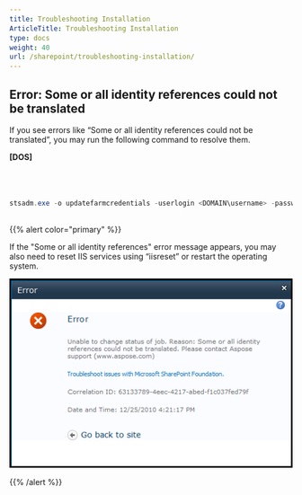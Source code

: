 ```yaml
---
title: Troubleshooting Installation
ArticleTitle: Troubleshooting Installation
type: docs
weight: 40
url: /sharepoint/troubleshooting-installation/
---
```



## **Error: Some or all identity references could not be translated**
If you see errors like “Some or all identity references could not be translated”, you may run the following command to resolve them.

**[DOS]**

``` cs



stsadm.exe -o updatefarmcredentials -userlogin <DOMAIN\username> -password <password>



```

{{% alert color="primary" %}} 

If the "Some or all identity references" error message appears, you may also need to reset IIS services using “iisreset” or restart the operating system. 

![todo:image_alt_text](troubleshooting-installation_1.png)

{{% /alert %}}
